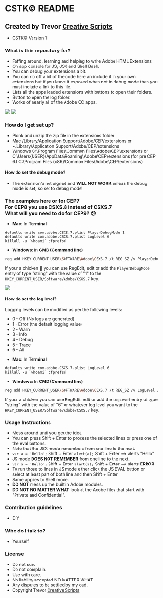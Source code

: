 # CSTK© README #
## Created by Trevor [Creative Scripts](https://creative-scripts.com) ##

* CSTK© Version 1

### What is this repository for? ###

* Faffing around, learning and helping to write Adobe HTML Extensions
* On app console for JS, JSX and Shell Bash.
* You can debug your extensions a bit.
* You can rip off a bit of the code here an include it in your own extensions but if you leave it exposed when not in debug mode then you must include a link to this file.
* Lists all the apps loaded extensions with buttons to open their folders.
* Button to open the log folder.
* Works of nearly all of the Adobe CC apps.

![][console]
![][extensions]

### How do I get set up? ###

* Plonk and unzip the zip file in the extensions folder
* Mac /Library/Application Support/Adobe/CEP/extensions or ~/Library/Application Support/Adobe/CEP/extensions
* Windows C:\Program Files\Common Files\Adobe\CEP\extensions or C:\Users\{USER}\AppData\Roaming\Adobe\CEP\extensions (for pre CEP 6.1 C:\Program Files (x86)\Common Files\Adobe\CEP\extensions)

#### How do set the debug mode? ####
* The extension's not signed and **WILL NOT WORK** unless the debug mode is set, so set to debug mode!
### The examples here or for CEP7<br>For CEP8 you use CSXS.8 instead of CSXS.7<br>What will you need to do for CEP9? 😕
* **Mac**: In **Terminal**
````Shell
defaults write com.adobe.CSXS.7.plist PlayerDebugMode 1
defaults write com.adobe.CSXS.7.plist LogLevel 6
killall -u `whoami` cfprefsd
````
* **Windows**: In **CMD (Command line)**
```` bash
reg add HKEY_CURRENT_USER\SOFTWARE\Adobe\CSXS.7 /t REG_SZ /v PlayerDebugMode /d 1 /f
````
If your a chicken 🐔 you can use RegEdit, edit or add the `PlayerDebugMode` entry of type "string" with the value of "1" to the `HKEY_CURRENT_USER/Software/Adobe/CSXS.7` key.

![][regedit]

#### How do set the log level? ####

Logging levels can be modified as per the following levels:
+ 0 - Off (No logs are generated)
+ 1 - Error (the default logging value)
+ 2 - Warn
+ 3 - Info
+ 4 - Debug
+ 5 - Trace
+ 6 - All

* **Mac**: In **Terminal**
````Shell
defaults write com.adobe.CSXS.7.plist LogLevel 6
killall -u `whoami` cfprefsd
````
* **Windows**: In **CMD (Command line)**
```` bash
reg add HKEY_CURRENT_USER\SOFTWARE\Adobe\CSXS.7 /t REG_SZ /v LogLevel /d 6 /f
````
If your a chicken you can use RegEdit, edit or add the `LogLevel` entry of type "string" with the value of "6" or whatever log level you want to the `HKEY_CURRENT_USER/Software/Adobe/CSXS.7` key.

### Usage Instructions ###

* Mess around until you get the idea.
* You can press Shift + Enter to process the selected lines or press one of the eval buttons.
* Note that the JSX mode remembers from one line to the next.
* `var a = 'Hello';` Shift + Enter `alert(a);` Shift + Enter ==> alerts "Hello"
* JS mode **DOES NOT REMEMBER** from one line to the next.
* `var a = 'Hello';` Shift + Enter `alert(a);` Shift + Enter ==> alerts **ERROR**
* To run those to lines in JS mode either click the JS EVAL button or select at least part of both line and then Shift + Enter
* Same applies to Shell mode.
* **DO NOT** mess up the built in Adobe modules.
* **DO NOT NO MATTER WHAT** look at the Adobe files that start with "Private and Confidential".

### Contribution guidelines ###

* DIY

### Who do I talk to? ###

* Yourself

### License ###

* Do not sue.
* Do not complain.
* Use with care.
* No liability accepted NO MATTER WHAT.
* Any disputes to be settled by my dad.
* Copyright Trevor [Creative Scripts](https://creative-scripts.com)

[regedit]: https://content.screencast.com/users/dtrevor1/folders/Snagit/media/06f14ee3-fa9c-411e-85bf-dce61c8ec9bd/regedit_small.png

[console]: https://content.screencast.com/users/dtrevor1/folders/Snagit/media/09b3efde-0bd3-4dc1-8b00-331f28c81398/CSTK%20Console.png
[extensions]: https://content.screencast.com/users/dtrevor1/folders/Snagit/media/bfd23e15-486f-4ce9-819c-e0aaf2c445e3/All%20extensions.png